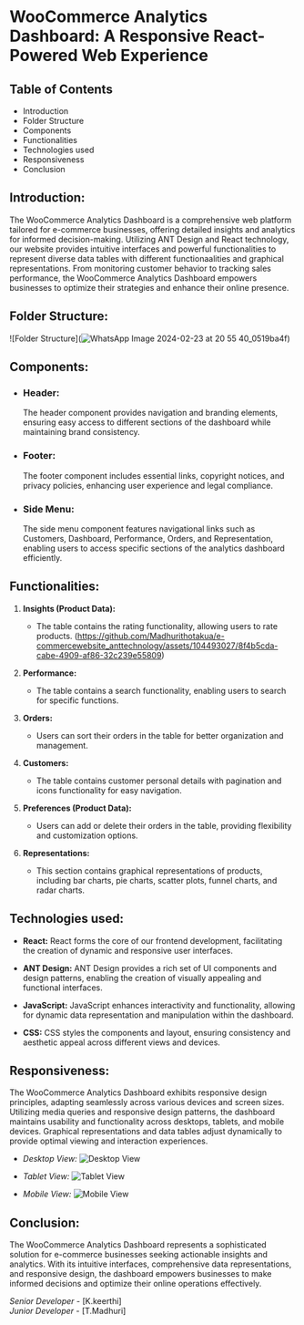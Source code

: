 # WooCommerce Analytics Dashboard: A Responsive React-Powered Web Experience

## Table of Contents
- Introduction
- Folder Structure
- Components
- Functionalities
- Technologies used
- Responsiveness
- Conclusion

## Introduction:
The WooCommerce Analytics Dashboard is a comprehensive web platform tailored for e-commerce businesses, offering detailed insights and analytics for informed decision-making. Utilizing ANT Design and React technology, our website provides intuitive interfaces and powerful functionalities to represent diverse data tables with different functionaalities and graphical representations. From monitoring customer behavior to tracking sales performance, the WooCommerce Analytics Dashboard empowers businesses to optimize their strategies and enhance their online presence.

## Folder Structure:
![Folder Structure](![WhatsApp Image 2024-02-23 at 20 55 40_0519ba4f](https://github.com/Madhurithotakua/e-commercewebsite_anttechnology/assets/104493027/f64d14ff-ced7-4bdd-8fcd-378352b49fe3))

## Components:

- ### Header:
  The header component provides navigation and branding elements, ensuring easy access to different sections of the dashboard while maintaining brand consistency.

- ### Footer:
  The footer component includes essential links, copyright notices, and privacy policies, enhancing user experience and legal compliance.

- ### Side Menu:
  The side menu component features navigational links such as Customers, Dashboard, Performance, Orders, and Representation, enabling users to access specific sections of the analytics dashboard efficiently.

## Functionalities:

1. **Insights (Product Data):**
   - The table contains the rating functionality, allowing users to rate products.
     (https://github.com/Madhurithotakua/e-commercewebsite_anttechnology/assets/104493027/8f4b5cda-cabe-4909-af86-32c239e55809)


2. **Performance:**
   - The table contains a search functionality, enabling users to search for specific functions.

3. **Orders:**
   - Users can sort their orders in the table for better organization and management.

4. **Customers:**
   - The table contains customer personal details with pagination and icons functionality for easy navigation.
     
5. **Preferences (Product Data):**
   - Users can add or delete their orders in the table, providing flexibility and customization options.

6. **Representations:**
   - This section contains graphical representations of products, including bar charts, pie charts, scatter plots, funnel charts, and radar charts.

## Technologies used:

- **React:**
  React forms the core of our frontend development, facilitating the creation of dynamic and responsive user interfaces.

- **ANT Design:**
  ANT Design provides a rich set of UI components and design patterns, enabling the creation of visually appealing and functional interfaces.

- **JavaScript:**
  JavaScript enhances interactivity and functionality, allowing for dynamic data representation and manipulation within the dashboard.

- **CSS:**
  CSS styles the components and layout, ensuring consistency and aesthetic appeal across different views and devices.


## Responsiveness:

The WooCommerce Analytics Dashboard exhibits responsive design principles, adapting seamlessly across various devices and screen sizes. Utilizing media queries and responsive design patterns, the dashboard maintains usability and functionality across desktops, tablets, and mobile devices. Graphical representations and data tables adjust dynamically to provide optimal viewing and interaction experiences.

- *Desktop View:*
  ![Desktop View](![image](https://github.com/Madhurithotakua/e-commercewebsite_anttechnology/assets/104493027/3b6dd114-3ba8-43dc-948d-ffa6e2b3eafc))

- *Tablet View:*
  ![Tablet View](![image](https://github.com/Madhurithotakua/e-commercewebsite_anttechnology/assets/104493027/5c435431-5ab6-4fce-86b6-a21f24eecd5d)
)

- *Mobile View:*
  ![Mobile View](![image](https://github.com/Madhurithotakua/e-commercewebsite_anttechnology/assets/104493027/7f981080-f36f-4bc9-8b20-b6bd9d3aa7f8)
)

## Conclusion:

The WooCommerce Analytics Dashboard represents a sophisticated solution for e-commerce businesses seeking actionable insights and analytics. With its intuitive interfaces, comprehensive data representations, and responsive design, the dashboard empowers businesses to make informed decisions and optimize their online operations effectively.

*Senior Developer* - [K.keerthi]  
*Junior Developer* - [T.Madhuri]

